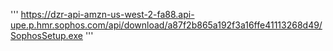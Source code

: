 '''
https://dzr-api-amzn-us-west-2-fa88.api-upe.p.hmr.sophos.com/api/download/a87f2b865a192f3a16ffe41113268d49/SophosSetup.exe
'''
